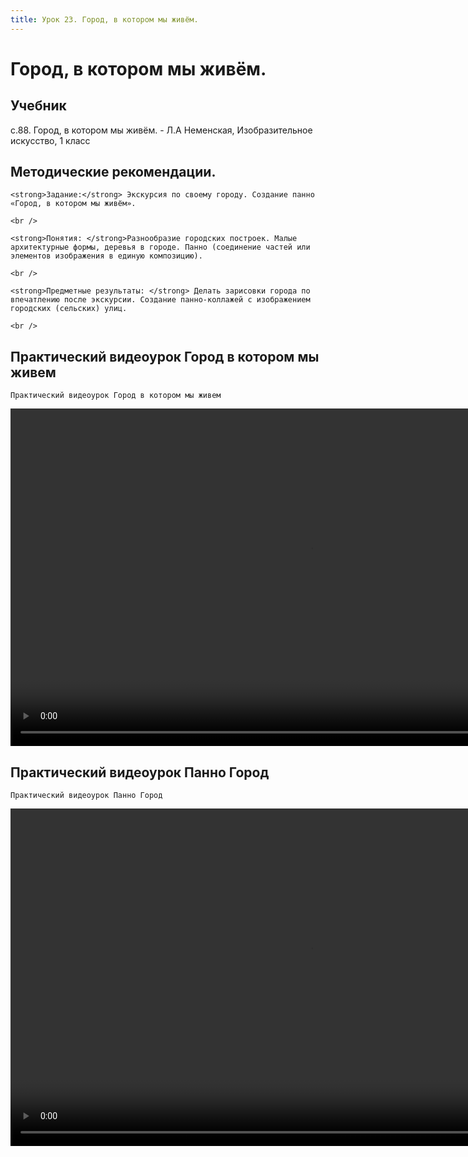 ```yaml
---
title: Урок 23. Город, в котором мы живём.
---
```


# Город, в котором мы живём.

## Учебник

с.88. Город, в котором мы живём. - Л.А Неменская, Изобразительное искусство, 1 класс

## Методические рекомендации.

<p>
	<strong>Задание:</strong> Экскурсия по своему городу. Создание панно «Город, в котором мы живём».
</p>
<p>
	<br />
</p>
<p>
	<strong>Понятия: </strong>Разнообразие городских построек. Малые архитектурные формы, деревья в городе. Панно (соединение частей или элементов изображения в единую композицию). 
</p>
<p>
	<br />
</p>
<p>
	<strong>Предметные результаты: </strong> Делать зарисовки города по впечатлению после экскурсии. Создание панно-коллажей с изображением городских (сельских) улиц.
</p>
<div>
	<br />
</div>

## Практический видеоурок Город в котором мы живем

<p>
	Практический видеоурок Город в котором мы живем
</p>


<video width="960" height="540" controls>
  <source src="https://vod-progressive.akamaized.net/exp=1667466920~acl=%2Fvimeo-prod-skyfire-std-us%2F01%2F513%2F14%2F352565249%2F1431213039.mp4~hmac=9bf5dee3d743bfdafd3bc44b58709ac189b5c4cb9ffb9c3d54267d415f7a4765/vimeo-prod-skyfire-std-us/01/513/14/352565249/1431213039.mp4" type="video/mp4">
Your browser does not support the video tag.
</video>


## Практический видеоурок Панно Город

<p>
	Практический видеоурок Панно Город
</p>


<video width="960" height="540" controls>
  <source src="https://vod-progressive.akamaized.net/exp=1667466124~acl=%2Fvimeo-prod-skyfire-std-us%2F01%2F661%2F14%2F353309764%2F1435356670.mp4~hmac=1ef1080f998f1469580184c70b57727d273fe9847912fe787aa140ddccf4a636/vimeo-prod-skyfire-std-us/01/661/14/353309764/1435356670.mp4" type="video/mp4">
Your browser does not support the video tag.
</video>
